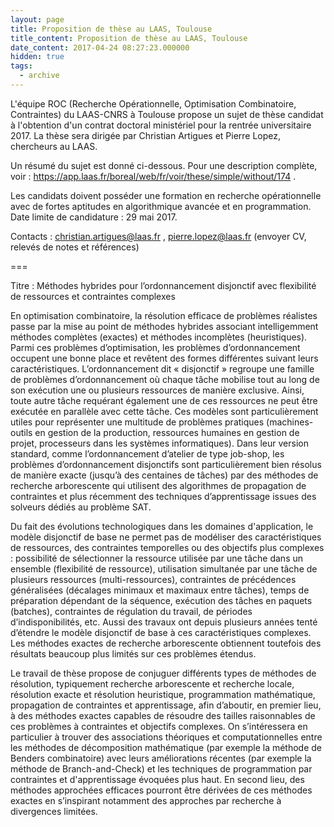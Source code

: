 ```yaml
---
layout: page
title: Proposition de thèse au LAAS, Toulouse
title_content: Proposition de thèse au LAAS, Toulouse
date_content: 2017-04-24 08:27:23.000000
hidden: true
tags:
  - archive
---
```

L'équipe ROC (Recherche Opérationnelle, Optimisation Combinatoire,
Contraintes) du LAAS-CNRS à Toulouse propose un sujet de thèse candidat à
l'obtention d'un contrat doctoral ministériel pour la rentrée universitaire
2017. La thèse sera dirigée par Christian Artigues et Pierre Lopez, chercheurs
au LAAS.



Un résumé du sujet est donné ci-dessous. Pour une description complète, voir :
<https://app.laas.fr/boreal/web/fr/voir/these/simple/without/174> .



Les candidats doivent posséder une formation en recherche opérationnelle avec
de fortes aptitudes en algorithmique avancée et en programmation. Date limite
de candidature : 29 mai 2017.  
  
Contacts : [christian.artigues@laas.fr](mailto:christian.artigues@laas.fr) ,
[pierre.lopez@laas.fr](mailto:pierre.lopez@laas.fr) (envoyer CV, relevés de
notes et références)



  
===  
  
Titre : Méthodes hybrides pour l’ordonnancement disjonctif avec flexibilité de
ressources et contraintes complexes  
  
  
En optimisation combinatoire, la résolution efficace de problèmes réalistes
passe par la mise au point de méthodes hybrides associant intelligemment
méthodes complètes (exactes) et méthodes incomplètes (heuristiques). Parmi ces
problèmes d’optimisation, les problèmes d’ordonnancement occupent une bonne
place et revêtent des formes différentes suivant leurs caractéristiques.
L’ordonnancement dit « disjonctif » regroupe une famille de problèmes
d’ordonnancement où chaque tâche mobilise tout au long de son exécution une ou
plusieurs ressources de manière exclusive. Ainsi, toute autre tâche requérant
également une de ces ressources ne peut être exécutée en parallèle avec cette
tâche. Ces modèles sont particulièrement utiles pour représenter une multitude
de problèmes pratiques (machines-outils en gestion de la production,
ressources humaines en gestion de projet, processeurs dans les systèmes
informatiques). Dans leur version standard, comme l’ordonnancement d’atelier
de type job-shop, les problèmes d’ordonnancement disjonctifs sont
particulièrement bien résolus de manière exacte (jusqu’à des centaines de
tâches) par des méthodes de recherche arborescente qui utilisent des
algorithmes de propagation de contraintes et plus récemment des techniques
d’apprentissage issues des solveurs dédiés au problème SAT.  
  
Du fait des évolutions technologiques dans les domaines d'application, le
modèle disjonctif de base ne permet pas de modéliser des caractéristiques de
ressources, des contraintes temporelles ou des objectifs plus complexes :
possibilité de sélectionner la ressource utilisée par une tâche dans un
ensemble (flexibilité de ressource), utilisation simultanée par une tâche de
plusieurs ressources (multi-ressources), contraintes de précédences
généralisées (décalages minimaux et maximaux entre tâches), temps de
préparation dépendant de la séquence, exécution des tâches en paquets
(batches), contraintes de régulation du travail, de périodes
d’indisponibilités, etc. Aussi des travaux ont depuis plusieurs années tenté
d’étendre le modèle disjonctif de base à ces caractéristiques complexes. Les
méthodes exactes de recherche arborescente obtiennent toutefois des résultats
beaucoup plus limités sur ces problèmes étendus.  
  
Le travail de thèse propose de conjuguer différents types de méthodes de
résolution, typiquement recherche arborescente et recherche locale, résolution
exacte et résolution heuristique, programmation mathématique, propagation de
contraintes et apprentissage, afin d’aboutir, en premier lieu, à des méthodes
exactes capables de résoudre des tailles raisonnables de ces problèmes à
contraintes et objectifs complexes. On s’intéressera en particulier à trouver
des associations théoriques et computationnelles entre les méthodes de
décomposition mathématique (par exemple la méthode de Benders combinatoire)
avec leurs améliorations récentes (par exemple la méthode de Branch-and-Check)
et les techniques de programmation par contraintes et d'apprentissage évoquées
plus haut. En second lieu, des méthodes approchées efficaces pourront être
dérivées de ces méthodes exactes en s’inspirant notamment des approches par
recherche à divergences limitées.

